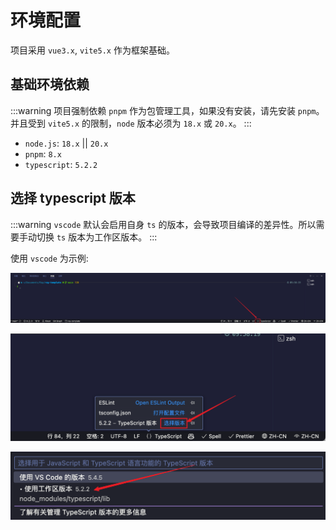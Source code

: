 # 环境配置

项目采用 `vue3.x`, `vite5.x` 作为框架基础。

## 基础环境依赖

:::warning
项目强制依赖 `pnpm` 作为包管理工具，如果没有安装，请先安装 `pnpm`。并且受到 `vite5.x` 的限制，`node` 版本必须为 `18.x` 或 `20.x`。
:::

- `node.js`: `18.x` || `20.x`
- `pnpm`: `8.x`
- `typescript`: `5.2.2`

## 选择 typescript 版本

:::warning
`vscode` 默认会启用自身 `ts` 的版本，会导致项目编译的差异性。所以需要手动切换 `ts` 版本为工作区版本。
:::

使用 `vscode` 为示例:

![image](/public/assets/setup-ts-config-1.webp)

![image](/public/assets/setup-ts-config-2.webp)

![image](/public/assets/setup-ts-config-3.webp)
